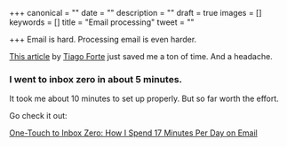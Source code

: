 +++
canonical = ""
date = ""
description = ""
draft = true
images = []
keywords = []
title = "Email processing"
tweet = ""

+++
Email is hard. Processing email is even harder.

[This article](https://fortelabs.co/blog/one-touch-to-inbox-zero/) by [Tiago Forte](https://twitter.com/fortelabs) just saved me a ton of time. And a headache. 

### I went to inbox zero in about 5 minutes. 

It took me about 10 minutes to set up properly. But so far worth the effort. 

Go check it out: 

[One-Touch to Inbox Zero: How I Spend 17 Minutes Per Day on Email](https://fortelabs.co/blog/one-touch-to-inbox-zero/)